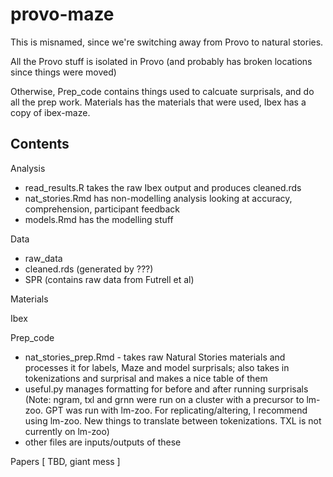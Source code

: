 # provo-maze

This is misnamed, since we're switching away from Provo to natural stories. 

All the Provo stuff is isolated in Provo (and probably has broken locations since things were moved)

Otherwise, Prep_code contains things used to calcuate surprisals, and do all the prep work. Materials has the materials that were used, Ibex has a copy of ibex-maze. 

## Contents

Analysis
- read_results.R takes the raw Ibex output and produces cleaned.rds
- nat_stories.Rmd has non-modelling analysis looking at accuracy, comprehension, participant feedback
- models.Rmd has the modelling stuff

Data
- raw_data
- cleaned.rds (generated by ???)
- SPR (contains raw data from Futrell et al)

Materials

Ibex
 
Prep_code
 - nat_stories_prep.Rmd - takes raw Natural Stories materials and processes it for labels, Maze and model surprisals; also takes in tokenizations and surprisal and makes a nice table of them
 - useful.py manages formatting for before and after running surprisals (Note: ngram, txl and grnn were run on a cluster with a precursor to lm-zoo. GPT was run with lm-zoo. For replicating/altering, I recommend using lm-zoo. New things to translate between tokenizations. TXL is not currently on lm-zoo)
 - other files are inputs/outputs of these
 

Papers [ TBD, giant mess ] 
